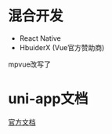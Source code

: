 # 混合开发

- React Native
- HbuiderX (Vue官方赞助商)

mpvue改写了

# uni-app文档

[官方文档](https://uniapp.dcloud.io/collocation/pages)
